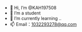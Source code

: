 - 👋 Hi, I’m @KAH197508
- 👀 I’m a student
- 🌱 I’m currently learning ..
- 📫 Email：1032293278@qq.com

<!---
KAH197508/KAH197508 is a ✨ special ✨ repository because its `README.md` (this file) appears on your GitHub profile.
You can click the Preview link to take a look at your changes.
--->

